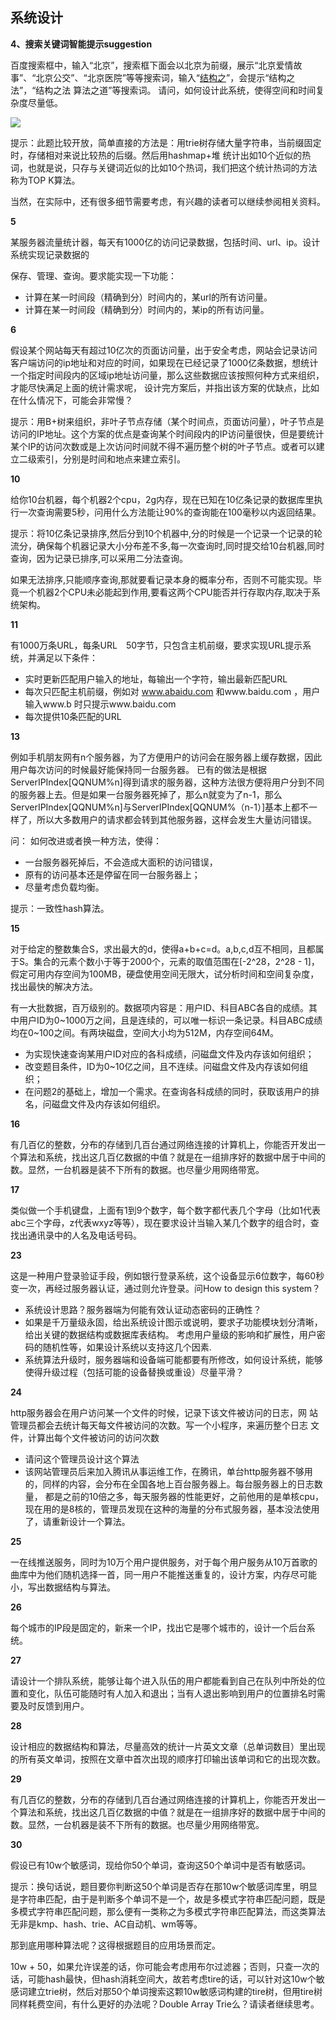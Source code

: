 ## 系统设计

**4、搜索关键词智能提示suggestion**

百度搜索框中，输入“北京”，搜索框下面会以北京为前缀，展示“北京爱情故事”、“北京公交”、“北京医院”等等搜索词，输入“[结构之](http://www.baidu.com/s?wd=结构之&rsv_bp=0&ch=&tn=baidu&bar=&rsv_spt=3&ie=utf-8&rsv_sug3=8&rsv_sug=0&rsv_sug4=1075&rsv_sug1=3&inputT=2559)”，会提示“结构之法”，“结构之法 算法之道”等搜索词。
请问，如何设计此系统，使得空间和时间复杂度尽量低。

![](../images/36~37/36.1.jpg)

提示：此题比较开放，简单直接的方法是：用trie树存储大量字符串，当前缀固定时，存储相对来说比较热的后缀。然后用hashmap+堆 统计出如10个近似的热词，也就是说，只存与关键词近似的比如10个热词，我们把这个统计热词的方法称为TOP K算法。

当然，在实际中，还有很多细节需要考虑，有兴趣的读者可以继续参阅相关资料。

**5**

某服务器流量统计器，每天有1000亿的访问记录数据，包括时间、url、ip。设计系统实现记录数据的

保存、管理、查询。要求能实现一下功能：
- 计算在某一时间段（精确到分）时间内的，某url的所有访问量。
- 计算在某一时间段（精确到分）时间内的，某ip的所有访问量。

**6**

假设某个网站每天有超过10亿次的页面访问量，出于安全考虑，网站会记录访问客户端访问的ip地址和对应的时间，如果现在已经记录了1000亿条数据，想统计一个指定时间段内的区域ip地址访问量，那么这些数据应该按照何种方式来组织，才能尽快满足上面的统计需求呢，
设计完方案后，并指出该方案的优缺点，比如在什么情况下，可能会非常慢？

提示：用B+树来组织，非叶子节点存储（某个时间点，页面访问量），叶子节点是访问的IP地址。这个方案的优点是查询某个时间段内的IP访问量很快，但是要统计某个IP的访问次数或是上次访问时间就不得不遍历整个树的叶子节点。或者可以建立二级索引，分别是时间和地点来建立索引。


**10**

给你10台机器，每个机器2个cpu，2g内存，现在已知在10亿条记录的数据库里执行一次查询需要5秒，问用什么方法能让90%的查询能在100毫秒以内返回结果。

提示：将10亿条记录排序,然后分到10个机器中,分的时候是一个记录一个记录的轮流分，确保每个机器记录大小分布差不多,每一次查询时,同时提交给10台机器,同时查询，因为记录已排序,可以采用二分法查询。

如果无法排序,只能顺序查询,那就要看记录本身的概率分布，否则不可能实现。毕竟一个机器2个CPU未必能起到作用,要看这两个CPU能否并行存取内存,取决于系统架构。


**11**

有1000万条URL，每条URL　50字节，只包含主机前缀，要求实现URL提示系统，并满足以下条件：
- 实时更新匹配用户输入的地址，每输出一个字符，输出最新匹配URL
- 每次只匹配主机前缀，例如对 www.abaidu.com 和www.baidu.com ，用户输入www.b 时只提示www.baidu.com 
- 每次提供10条匹配的URL


**13**

 例如手机朋友网有n个服务器，为了方便用户的访问会在服务器上缓存数据，因此用户每次访问的时候最好能保持同一台服务器。
已有的做法是根据ServerIPIndex[QQNUM%n]得到请求的服务器，这种方法很方便将用户分到不同的服务器上去。但是如果一台服务器死掉了，那么n就变为了n-1，那么ServerIPIndex[QQNUM%n]与ServerIPIndex[QQNUM%（n-1）]基本上都不一样了，所以大多数用户的请求都会转到其他服务器，这样会发生大量访问错误。

问： 如何改进或者换一种方法，使得：
- 一台服务器死掉后，不会造成大面积的访问错误，
- 原有的访问基本还是停留在同一台服务器上；
- 尽量考虑负载均衡。

提示：一致性hash算法。


**15**

对于给定的整数集合S，求出最大的d，使得a+b+c=d。a,b,c,d互不相同，且都属于S。集合的元素个数小于等于2000个，元素的取值范围在[-2^28，2^28 - 1]，假定可用内存空间为100MB，硬盘使用空间无限大，试分析时间和空间复杂度，找出最快的解决方法。

有一大批数据，百万级别的。数据项内容是：用户ID、科目ABC各自的成绩。其中用户ID为0~1000万之间，且是连续的，可以唯一标识一条记录。科目ABC成绩均在0~100之间。有两块磁盘，空间大小均为512M，内存空间64M。
- 为实现快速查询某用户ID对应的各科成绩，问磁盘文件及内存该如何组织；
- 改变题目条件，ID为0~10亿之间，且不连续。问磁盘文件及内存该如何组织；
- 在问题2的基础上，增加一个需求。在查询各科成绩的同时，获取该用户的排名，问磁盘文件及内存该如何组织。


**16**

有几百亿的整数，分布的存储到几百台通过网络连接的计算机上，你能否开发出一个算法和系统，找出这几百亿数据的中值？就是在一组排序好的数据中居于中间的数。显然，一台机器是装不下所有的数据。也尽量少用网络带宽。


**17**

类似做一个手机键盘，上面有1到9个数字，每个数字都代表几个字母（比如1代表abc三个字母，z代表wxyz等等），现在要求设计当输入某几个数字的组合时，查找出通讯录中的人名及电话号码。


**23**

这是一种用户登录验证手段，例如银行登录系统，这个设备显示6位数字，每60秒变一次，再经过服务器认证，通过则允许登录。问How to design this system？ 
- 系统设计思路？服务器端为何能有效认证动态密码的正确性？ 
- 如果是千万量级永固，给出系统设计图示或说明，要求子功能模块划分清晰，给出关键的数据结构或数据库表结构。 
考虑用户量级的影响和扩展性，用户密码的随机性等，如果设计系统以支持这几个因素. 
- 系统算法升级时，服务器端和设备端可能都要有所修改，如何设计系统，能够使得升级过程（包括可能的设备替换或重设）尽量平滑？


**24**

http服务器会在用户访问某一个文件的时候，记录下该文件被访问的日志，网 站管理员都会去统计每天每文件被访问的次数。写一个小程序，来遍历整个日志 文件，计算出每个文件被访问的访问次数
- 请问这个管理员设计这个算法
- 该网站管理员后来加入腾讯从事运维工作，在腾讯，单台http服务器不够用的，同样的内容，会分布在全国各地上百台服务器上。每台服务器上的日志数量， 都是之前的10倍之多，每天服务器的性能更好，之前他用的是单核cpu，现在用的是8核的，管理员发现在这种的海量的分布式服务器，基本没法使用了，请重新设计一个算法。


**25**

一在线推送服务，同时为10万个用户提供服务，对于每个用户服务从10万首歌的曲库中为他们随机选择一首，同一用户不能推送重复的，设计方案，内存尽可能小，写出数据结构与算法。


**26**

每个城市的IP段是固定的，新来一个IP，找出它是哪个城市的，设计一个后台系统。


**27**

请设计一个排队系统，能够让每个进入队伍的用户都能看到自己在队列中所处的位置和变化，队伍可能随时有人加入和退出；当有人退出影响到用户的位置排名时需要及时反馈到用户。


**28**

设计相应的数据结构和算法，尽量高效的统计一片英文文章（总单词数目）里出现的所有英文单词，按照在文章中首次出现的顺序打印输出该单词和它的出现次数。


**29**

有几百亿的整数，分布的存储到几百台通过网络连接的计算机上，你能否开发出一个算法和系统，找出这几百亿数据的中值？就是在一组排序好的数据中居于中间的数。显然，一台机器是装不下所有的数据。也尽量少用网络带宽。


**30**

假设已有10w个敏感词，现给你50个单词，查询这50个单词中是否有敏感词。

提示：换句话说，题目要你判断这50个单词是否存在那10w个敏感词库里，明显是字符串匹配，由于是判断多个单词不是一个，故是多模式字符串匹配问题，既是多模式字符串匹配问题，那么便有一类称之为多模式字符串匹配算法，而这类算法无非是kmp、hash、trie、AC自动机、wm等等。

那到底用哪种算法呢？这得根据题目的应用场景而定。

10w + 50，如果允许误差的话，你可能会考虑用布尔过滤器；否则，只查一次的话，可能hash最快，但hash消耗空间大，故若考虑tire的话，可以针对这10w个敏感词建立trie树，然后对那50个单词搜索这颗10w敏感词构建的tire树，但用tire树同样耗费空间，有什么更好的办法呢？Double Array Trie么？请读者继续思考。
